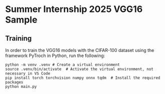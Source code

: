 # Summer Internship 2025 VGG16 Sample

## Training

In order to train the VGG16 models with the CIFAR-100 dataset using the framework PyTroch in Python, run the following:

```shell
python -m venv .venv # Create a virtual environment
source .venv/bin/activate  # Activate the virtual environment, not necessary in VS Code
pip install torch torchvision numpy onnx tqdm  # Install the required packages
python main.py
```